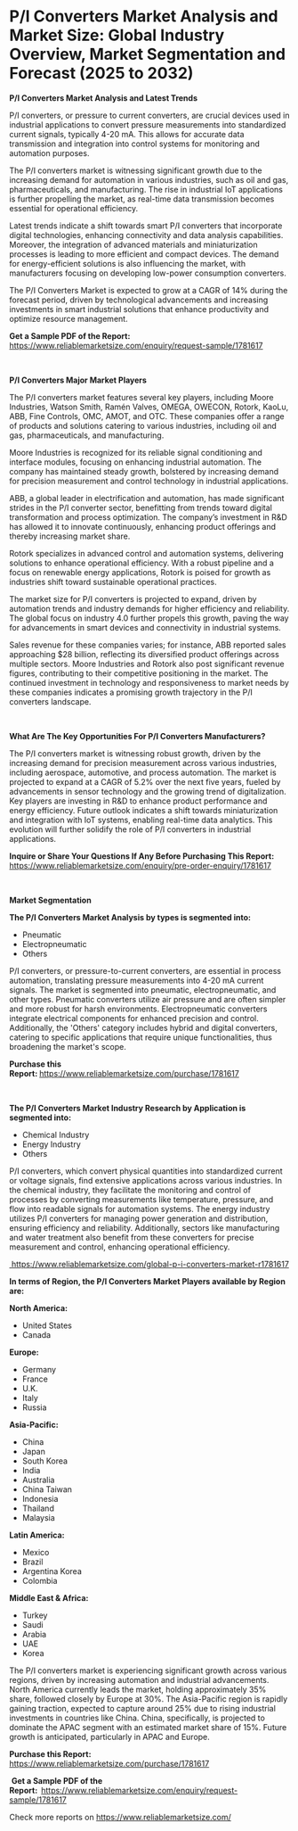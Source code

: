 <p><h1>P/I Converters Market Analysis and Market Size: Global Industry Overview, Market Segmentation and Forecast (2025 to 2032)</h1></p><p><strong>P/I Converters Market Analysis and Latest Trends</strong></p>
<p><p>P/I converters, or pressure to current converters, are crucial devices used in industrial applications to convert pressure measurements into standardized current signals, typically 4-20 mA. This allows for accurate data transmission and integration into control systems for monitoring and automation purposes. </p><p>The P/I converters market is witnessing significant growth due to the increasing demand for automation in various industries, such as oil and gas, pharmaceuticals, and manufacturing. The rise in industrial IoT applications is further propelling the market, as real-time data transmission becomes essential for operational efficiency. </p><p>Latest trends indicate a shift towards smart P/I converters that incorporate digital technologies, enhancing connectivity and data analysis capabilities. Moreover, the integration of advanced materials and miniaturization processes is leading to more efficient and compact devices. The demand for energy-efficient solutions is also influencing the market, with manufacturers focusing on developing low-power consumption converters. </p><p>The P/I Converters Market is expected to grow at a CAGR of 14% during the forecast period, driven by technological advancements and increasing investments in smart industrial solutions that enhance productivity and optimize resource management.</p></p>
<p><strong>Get a Sample PDF of the Report:&nbsp;</strong> <a href="https://www.reliablemarketsize.com/enquiry/request-sample/1781617?utm_campaign=3226&utm_medium=2&utm_source=Github&utm_content=ia&utm_term=25032025&utm_id=pi-converters">https://www.reliablemarketsize.com/enquiry/request-sample/1781617</a></p>
<p>&nbsp;</p>
<p><strong>P/I Converters Major Market Players</strong></p>
<p><p>The P/I converters market features several key players, including Moore Industries, Watson Smith, Ramén Valves, OMEGA, OWECON, Rotork, KaoLu, ABB, Fine Controls, OMC, AMOT, and OTC. These companies offer a range of products and solutions catering to various industries, including oil and gas, pharmaceuticals, and manufacturing.</p><p>Moore Industries is recognized for its reliable signal conditioning and interface modules, focusing on enhancing industrial automation. The company has maintained steady growth, bolstered by increasing demand for precision measurement and control technology in industrial applications.</p><p>ABB, a global leader in electrification and automation, has made significant strides in the P/I converter sector, benefitting from trends toward digital transformation and process optimization. The company’s investment in R&D has allowed it to innovate continuously, enhancing product offerings and thereby increasing market share.</p><p>Rotork specializes in advanced control and automation systems, delivering solutions to enhance operational efficiency. With a robust pipeline and a focus on renewable energy applications, Rotork is poised for growth as industries shift toward sustainable operational practices.</p><p>The market size for P/I converters is projected to expand, driven by automation trends and industry demands for higher efficiency and reliability. The global focus on industry 4.0 further propels this growth, paving the way for advancements in smart devices and connectivity in industrial systems.</p><p>Sales revenue for these companies varies; for instance, ABB reported sales approaching $28 billion, reflecting its diversified product offerings across multiple sectors. Moore Industries and Rotork also post significant revenue figures, contributing to their competitive positioning in the market. The continued investment in technology and responsiveness to market needs by these companies indicates a promising growth trajectory in the P/I converters landscape.</p></p>
<p>&nbsp;</p>
<p><strong>What Are The Key Opportunities For P/I Converters Manufacturers?</strong></p>
<p><p>The P/I converters market is witnessing robust growth, driven by the increasing demand for precision measurement across various industries, including aerospace, automotive, and process automation. The market is projected to expand at a CAGR of 5.2% over the next five years, fueled by advancements in sensor technology and the growing trend of digitalization. Key players are investing in R&D to enhance product performance and energy efficiency. Future outlook indicates a shift towards miniaturization and integration with IoT systems, enabling real-time data analytics. This evolution will further solidify the role of P/I converters in industrial applications.</p></p>
<p><strong>Inquire or Share Your Questions If Any Before Purchasing This Report:</strong> <a href="https://www.reliablemarketsize.com/enquiry/pre-order-enquiry/1781617?utm_campaign=3226&utm_medium=2&utm_source=Github&utm_content=ia&utm_term=25032025&utm_id=pi-converters">https://www.reliablemarketsize.com/enquiry/pre-order-enquiry/1781617</a></p>
<p>&nbsp;</p>
<p><strong>Market Segmentation</strong></p>
<p><strong>The P/I Converters Market Analysis by types is segmented into:</strong></p>
<p><ul><li>Pneumatic</li><li>Electropneumatic</li><li>Others</li></ul></p>
<p><p>P/I converters, or pressure-to-current converters, are essential in process automation, translating pressure measurements into 4-20 mA current signals. The market is segmented into pneumatic, electropneumatic, and other types. Pneumatic converters utilize air pressure and are often simpler and more robust for harsh environments. Electropneumatic converters integrate electrical components for enhanced precision and control. Additionally, the 'Others' category includes hybrid and digital converters, catering to specific applications that require unique functionalities, thus broadening the market's scope.</p></p>
<p><strong>Purchase this Report:&nbsp;</strong><a href="https://www.reliablemarketsize.com/purchase/1781617?utm_campaign=3226&utm_medium=2&utm_source=Github&utm_content=ia&utm_term=25032025&utm_id=pi-converters">https://www.reliablemarketsize.com/purchase/1781617</a></p>
<p>&nbsp;</p>
<p><strong>The P/I Converters Market Industry Research by Application is segmented into:</strong></p>
<p><ul><li>Chemical Industry</li><li>Energy Industry</li><li>Others</li></ul></p>
<p><p>P/I converters, which convert physical quantities into standardized current or voltage signals, find extensive applications across various industries. In the chemical industry, they facilitate the monitoring and control of processes by converting measurements like temperature, pressure, and flow into readable signals for automation systems. The energy industry utilizes P/I converters for managing power generation and distribution, ensuring efficiency and reliability. Additionally, sectors like manufacturing and water treatment also benefit from these converters for precise measurement and control, enhancing operational efficiency.</p></p>
<p><a href="https://www.reliablemarketsize.com/global-p-i-converters-market-r1781617?utm_campaign=3226&utm_medium=2&utm_source=Github&utm_content=ia&utm_term=25032025&utm_id=pi-converters">&nbsp;https://www.reliablemarketsize.com/global-p-i-converters-market-r1781617</a></p>
<p><strong>In terms of Region, the P/I Converters Market Players available by Region are:</strong></p>
<p>
    <p> <strong> North America: </strong>
        <ul>
            <li>United States</li>
            <li>Canada</li>
        </ul>
        </p> 
    <p> <strong> Europe: </strong>
        <ul>
            <li>Germany</li>
            <li>France</li>
            <li>U.K.</li>
            <li>Italy</li>
            <li>Russia</li>
        </ul>
        </p> 
    <p> <strong> Asia-Pacific: </strong>
        <ul>
            <li>China</li>
            <li>Japan</li>
            <li>South Korea</li>
            <li>India</li>
            <li>Australia</li>
            <li>China Taiwan</li>
            <li>Indonesia</li>
            <li>Thailand</li>
            <li>Malaysia</li>
        </ul>
        </p> 
    <p> <strong> Latin America: </strong>
        <ul>
            <li>Mexico</li>
            <li>Brazil</li>
            <li>Argentina Korea</li>
            <li>Colombia</li>
        </ul>
        </p> 
    <p> <strong> Middle East & Africa: </strong>
        <ul>
            <li>Turkey</li>
            <li>Saudi</li>
            <li>Arabia</li>
            <li>UAE</li>
            <li>Korea</li>
        </ul>
    </p>
    </p>
<p><p>The P/I converters market is experiencing significant growth across various regions, driven by increasing automation and industrial advancements. North America currently leads the market, holding approximately 35% share, followed closely by Europe at 30%. The Asia-Pacific region is rapidly gaining traction, expected to capture around 25% due to rising industrial investments in countries like China. China, specifically, is projected to dominate the APAC segment with an estimated market share of 15%. Future growth is anticipated, particularly in APAC and Europe.</p></p>
<p><strong>Purchase this Report: </strong><a href="https://www.reliablemarketsize.com/purchase/1781617?utm_campaign=3226&utm_medium=2&utm_source=Github&utm_content=ia&utm_term=25032025&utm_id=pi-converters">https://www.reliablemarketsize.com/purchase/1781617</a></p>
<p>&nbsp;<strong>Get a Sample PDF of the Report:&nbsp;&nbsp;</strong><a href="https://www.reliablemarketsize.com/enquiry/request-sample/1781617?utm_campaign=3226&utm_medium=2&utm_source=Github&utm_content=ia&utm_term=25032025&utm_id=pi-converters">https://www.reliablemarketsize.com/enquiry/request-sample/1781617</a></p>
<p><strong></strong></p>
<p>Check more reports on <a href="https://www.reliablemarketsize.com/?utm_campaign=3226&utm_medium=2&utm_source=Github&utm_content=ia&utm_term=25032025&utm_id=pi-converters">https://www.reliablemarketsize.com/</a></p>